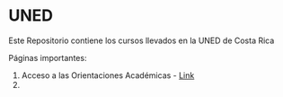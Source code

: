 # UNED

Este Repositorio contiene los cursos llevados en la UNED de Costa Rica

Páginas importantes:

1. Acceso a las Orientaciones Académicas - [Link](http://orientacionesacademicas.uned.ac.cr/consultas/)
2.
